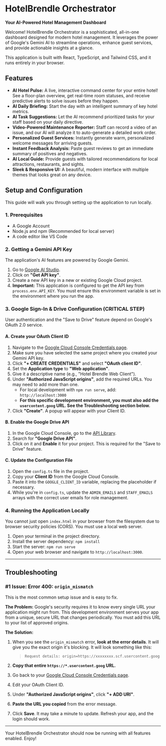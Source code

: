 # HotelBrendle Orchestrator

**Your AI-Powered Hotel Management Dashboard**

Welcome! HotelBrendle Orchestrator is a sophisticated, all-in-one dashboard designed for modern hotel management. It leverages the power of Google's Gemini AI to streamline operations, enhance guest services, and provide actionable insights at a glance.

This application is built with React, TypeScript, and Tailwind CSS, and it runs entirely in your browser.

## Features

-   **AI Hotel Pulse:** A live, interactive command center for your entire hotel! See a floor-plan overview, get real-time room statuses, and receive predictive alerts to solve issues before they happen.
-   **AI Daily Briefing:** Start the day with an intelligent summary of key hotel metrics.
-   **AI Task Suggestions:** Let the AI recommend prioritized tasks for your staff based on your daily directive.
-   **Video-Powered Maintenance Reporter:** Staff can record a video of an issue, and our AI will analyze it to auto-generate a detailed work order.
-   **Personalized Guest Services:** Instantly generate warm, personalized welcome messages for arriving guests.
-   **Instant Feedback Analysis:** Paste guest reviews to get an immediate summary of positives and negatives.
-   **AI Local Guide:** Provide guests with tailored recommendations for local attractions, restaurants, and sights.
-   **Sleek & Responsive UI:** A beautiful, modern interface with multiple themes that looks great on any device.

## Setup and Configuration

This guide will walk you through setting up the application to run locally.

### 1. Prerequisites

*   A Google Account
*   Node.js and npm (Recommended for local server)
*   A code editor like VS Code

### 2. Getting a Gemini API Key

The application's AI features are powered by Google Gemini.

1.  Go to [Google AI Studio](https://aistudio.google.com/).
2.  Click on **"Get API key"**.
3.  Create a new API key in a new or existing Google Cloud project.
4.  **Important:** This application is configured to get the API key from `process.env.API_KEY`. You must ensure this environment variable is set in the environment where you run the app.

### 3. Google Sign-In & Drive Configuration (CRITICAL STEP)

User authentication and the "Save to Drive" feature depend on Google's OAuth 2.0 service.

#### A. Create your OAuth Client ID

1.  Navigate to the [Google Cloud Console Credentials page](https://console.cloud.google.com/apis/credentials).
2.  Make sure you have selected the same project where you created your Gemini API key.
3.  Click **"+ CREATE CREDENTIALS"** and select **"OAuth client ID"**.
4.  Set the **Application type** to **"Web application"**.
5.  Give it a descriptive name (e.g., "Hotel Brendle Web Client").
6.  Under **"Authorized JavaScript origins"**, add the required URLs. You may need to add more than one.
    *   For local development with `npm run serve`, add: `http://localhost:3000`
    *   **For this specific development environment, you must also add the `usercontent.goog` URL. See the Troubleshooting section below.**
7.  Click **"Create"**. A popup will appear with your Client ID.

#### B. Enable the Google Drive API

1.  In the Google Cloud Console, go to the [API Library](https://console.cloud.google.com/apis/library).
2.  Search for **"Google Drive API"**.
3.  Click on it and **Enable** it for your project. This is required for the "Save to Drive" feature.

#### C. Update the Configuration File

1.  Open the `config.ts` file in the project.
2.  Copy your **Client ID** from the Google Cloud Console.
3.  Paste it into the `GOOGLE_CLIENT_ID` variable, replacing the placeholder if necessary.
4.  While you're in `config.ts`, update the `ADMIN_EMAILS` and `STAFF_EMAILS` arrays with the correct user emails for role management.

### 4. Running the Application Locally

You cannot just open `index.html` in your browser from the filesystem due to browser security policies (CORS). You must use a local web server.

1.  Open your terminal in the project directory.
2.  Install the server dependency: `npm install`
3.  Start the server: `npm run serve`
4.  Open your web browser and navigate to `http://localhost:3000`.

---

## Troubleshooting

### #1 Issue: Error 400: `origin_mismatch`

This is the most common setup issue and is easy to fix.

**The Problem:** Google's security requires it to know every single URL your application might run from. This development environment serves your app from a unique, secure URL that changes periodically. You must add this URL to your list of approved origins.

**The Solution:**

1.  When you see the `origin_mismatch` error, **look at the error details**. It will give you the exact origin it's blocking. It will look something like this:
    > `Request details: origin=https://xxxxxxxx.scf.usercontent.goog`

2.  **Copy that entire `https://*.usercontent.goog` URL.**

3.  Go back to your [Google Cloud Console Credentials page](https://console.cloud.google.com/apis/credentials).

4.  Edit your OAuth Client ID.

5.  Under **"Authorized JavaScript origins"**, click **"+ ADD URI"**.

6.  **Paste the URL you copied** from the error message.

7.  Click **Save**. It may take a minute to update. Refresh your app, and the login should work.

---

Your HotelBrendle Orchestrator should now be running with all features enabled. Enjoy!